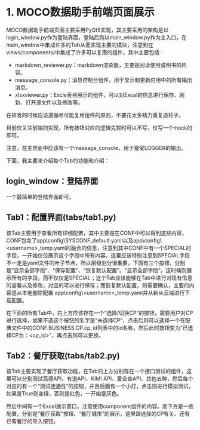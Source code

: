 # 1. MOCO数据助手前端页面展示

MOCO数据助手前端页面主要采用PyQt5实现，其主要采用的架构是以login_window.py作为登陆界面，登陆后则以main_window.py作为主入口，在main_window中集成许多的Tab从而实现主要的模块，注意到在views/components/中集成了许多可以复用的组件，其中主要包括：

* markdown_reviewer.py：markdown渲染器，主要是阅读使用说明书的内容。
* message_console.py：消息控制台组件，用于显示和更新应用中的所有输出消息。
* xlsxviewer.py：Excle表格展示的组件，可以对Excel的信息进行保存、刷新、打开源文件以及修改等。

在研发的时候应该遵循尽可能复用组件的原则，不要花太多精力重复造轮子。

目前仅关注前端的实现，所有按钮对应的逻辑先暂时可以不写，仅写一个mock的即可。

注意，在主界面中应该有一个message_console，用于接受LOGGER的输出。

下面，我主要来介绍每个Tab的功能和介绍：

## login_window：登陆界面

一个最简单的登陆界面即可。

## Tab1：配置界面(tabs/tab1.py)

该Tab主要用于查看所有详细配置，其中主要是在CONF中可以得到这些内容，CONF包含了app\config\SYSCONF_default.yaml以及app\config\\\<username>_temp.yaml的融合的信息，注意到其中CONF中有一个SPECIAL的字段，一开始仅仅展示这个字段中所有内容，这里应该特别注意到SPECIAL字段不一定是yaml文件的叶子节点，所以层级划分很重要，下面有三个按钮，分别是“显示全部字段”、“保存配置”、“恢复默认配置”。“显示全部字段”，这时候则展示所有的字段，而不仅仅是SPECIAL；这个Tab应该能够在Tab中进行对现有信息的查看以及修改，对应的可以进行保存；而恢复默认配置，则需要确认，主要的内容是从本地删除配置 app\config\\\<username>\_temp.yaml并从新从云端进行下载配置。



在下面的所有Tab中，右上方应该存在一个“选择/切换CP“的按钮，需要用户对CP进行选择，如果不选这个按钮的名字是“未选择CP“，点击后则可以选择一个在配置文件中的CONF.BUSINESS.CP.cp_id列表中的id名称，然后此时按钮变为“已选择CP为：<cp_id>”，再点击则可以更换。

## Tab2：餐厅获取(tabs/tab2.py)

该Tab主要实现了餐厅获取功能，在Tab的上方分别存在一个接口测试的组件，这里可以分别测试高德API、有道API、KIMI API、爱企查API、其他五种，然后每个对应的有一个“测试连通性”的按钮，并且后面有一个小灯，点击则进行模拟测试，如果是True则变绿，否则是红色，一开始是灰色。

然后中间有一个Excel展示窗口，注意使用component组件的内容。而下方是一些配置，分别是“餐厅获取”按钮、“餐厅城市”的展示，这里跟选择的CP有关、还有已有餐厅的导入按钮。

